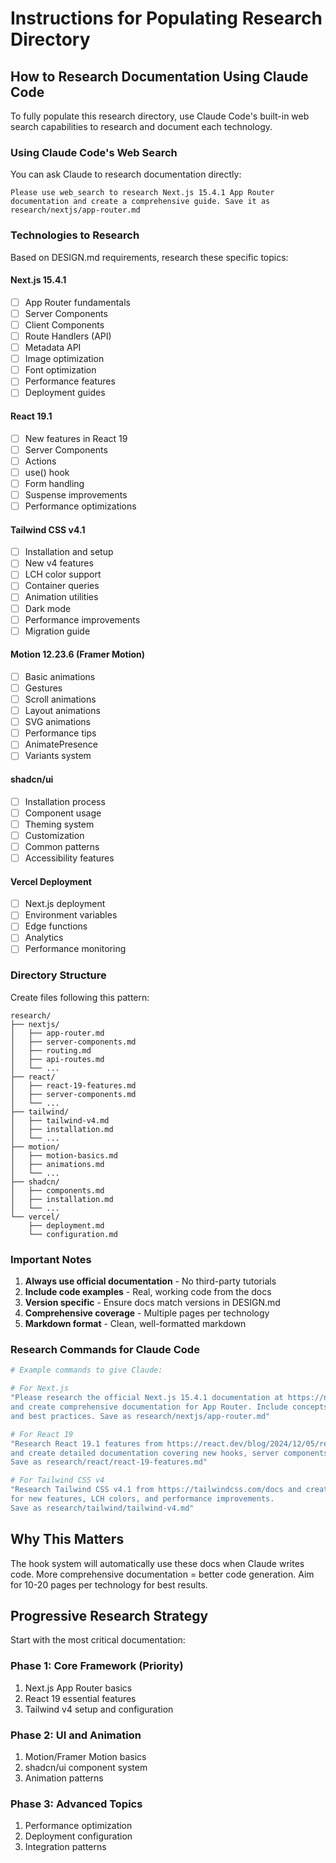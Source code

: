# Instructions for Populating Research Directory

## How to Research Documentation Using Claude Code

To fully populate this research directory, use Claude Code's built-in web search capabilities to research and document each technology.

### Using Claude Code's Web Search

You can ask Claude to research documentation directly:

```
Please use web_search to research Next.js 15.4.1 App Router documentation and create a comprehensive guide. Save it as research/nextjs/app-router.md
```

### Technologies to Research

Based on DESIGN.md requirements, research these specific topics:

#### Next.js 15.4.1
- [ ] App Router fundamentals
- [ ] Server Components
- [ ] Client Components  
- [ ] Route Handlers (API)
- [ ] Metadata API
- [ ] Image optimization
- [ ] Font optimization
- [ ] Performance features
- [ ] Deployment guides

#### React 19.1
- [ ] New features in React 19
- [ ] Server Components
- [ ] Actions
- [ ] use() hook
- [ ] Form handling
- [ ] Suspense improvements
- [ ] Performance optimizations

#### Tailwind CSS v4.1
- [ ] Installation and setup
- [ ] New v4 features
- [ ] LCH color support
- [ ] Container queries
- [ ] Animation utilities
- [ ] Dark mode
- [ ] Performance improvements
- [ ] Migration guide

#### Motion 12.23.6 (Framer Motion)
- [ ] Basic animations
- [ ] Gestures
- [ ] Scroll animations
- [ ] Layout animations
- [ ] SVG animations
- [ ] Performance tips
- [ ] AnimatePresence
- [ ] Variants system

#### shadcn/ui
- [ ] Installation process
- [ ] Component usage
- [ ] Theming system
- [ ] Customization
- [ ] Common patterns
- [ ] Accessibility features

#### Vercel Deployment
- [ ] Next.js deployment
- [ ] Environment variables
- [ ] Edge functions
- [ ] Analytics
- [ ] Performance monitoring

### Directory Structure

Create files following this pattern:
```
research/
├── nextjs/
│   ├── app-router.md
│   ├── server-components.md
│   ├── routing.md
│   ├── api-routes.md
│   └── ...
├── react/
│   ├── react-19-features.md
│   ├── server-components.md
│   └── ...
├── tailwind/
│   ├── tailwind-v4.md
│   ├── installation.md
│   └── ...
├── motion/
│   ├── motion-basics.md
│   ├── animations.md
│   └── ...
├── shadcn/
│   ├── components.md
│   ├── installation.md
│   └── ...
└── vercel/
    ├── deployment.md
    └── configuration.md
```

### Important Notes

1. **Always use official documentation** - No third-party tutorials
2. **Include code examples** - Real, working code from the docs
3. **Version specific** - Ensure docs match versions in DESIGN.md
4. **Comprehensive coverage** - Multiple pages per technology
5. **Markdown format** - Clean, well-formatted markdown

### Research Commands for Claude Code

```bash
# Example commands to give Claude:

# For Next.js
"Please research the official Next.js 15.4.1 documentation at https://nextjs.org/docs 
and create comprehensive documentation for App Router. Include concepts, code examples, 
and best practices. Save as research/nextjs/app-router.md"

# For React 19
"Research React 19.1 features from https://react.dev/blog/2024/12/05/react-19 
and create detailed documentation covering new hooks, server components, and actions. 
Save as research/react/react-19-features.md"

# For Tailwind CSS v4
"Research Tailwind CSS v4.1 from https://tailwindcss.com/docs and create guides 
for new features, LCH colors, and performance improvements. 
Save as research/tailwind/tailwind-v4.md"
```

## Why This Matters

The hook system will automatically use these docs when Claude writes code. More comprehensive documentation = better code generation. Aim for 10-20 pages per technology for best results.

## Progressive Research Strategy

Start with the most critical documentation:

### Phase 1: Core Framework (Priority)
1. Next.js App Router basics
2. React 19 essential features
3. Tailwind v4 setup and configuration

### Phase 2: UI and Animation
1. Motion/Framer Motion basics
2. shadcn/ui component system
3. Animation patterns

### Phase 3: Advanced Topics
1. Performance optimization
2. Deployment configuration
3. Integration patterns